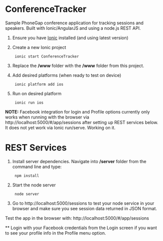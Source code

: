 ConferenceTracker
=================

Sample PhoneGap conference application for tracking sessions and speakers. Built with Ionic/AngularJS and using a node.js REST API. 

1. Ensure you have [Ionic](http://ionicframework.com/getting-started/) installed (and using latest version)

2. Create a new Ionic project

        ionic start ConferenceTracker
        
3. Replace the **/www** folder with the **/www** folder from this project. 

4. Add desired platforms (when ready to test on device)
        
        ionic platform add ios

5. Run on desired platform

        ionic run ios

**NOTE:** Facebook integration for login and Profile options currently only works when running with the browser via http://localhost:5000/#/app/sessions after setting up REST services below. It does not yet work via Ionic run/serve. Working on it. 


REST Services 
=============
1. Install server dependencies. Navigate into **/server** folder from the command line and type:

        npm install 

2. Start the node server
      
        node server
        
3. Go to http://localhost:5000/sessions to test your node service in your browser and make sure you see session data returned in JSON format.


Test the app in the browser with: http://localhost:5000/#/app/sessions

** Login with your Facebook credentials from the Login screen if you want to see your profile info in the Profile menu option. 
